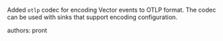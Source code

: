 Added `otlp` codec for encoding Vector events to OTLP format.
The codec can be used with sinks that support encoding configuration.

authors: pront
